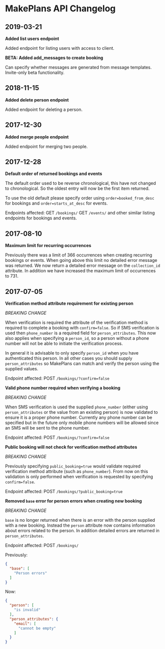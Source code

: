 # MakePlans API Changelog

## 2019-03-21

**Added list users endpoint**

Added endpoint for listing users with access to client.

**BETA: Added add_messages to create booking**

Can specify whether messages are generated from message templates. Invite-only beta functionality.

## 2018-11-15

**Added delete person endpoint**

Added endpoint for deleting a person.

## 2017-12-30

**Added merge people endpoint**

Added endpoint for merging two people.

## 2017-12-28

**Default order of returned bookings and events**

The default order used to be reverse chronological, this have not changed to chronological. So the oldest entry will now be the first item returned.

To use the old default please specify order using `order=booked_from_desc` for bookings and `order=starts_at_desc` for events.

Endpoints affected: 
GET `/bookings/`
GET `/events/` and other similar listing endpoints for bookings and events.


## 2017-08-10

**Maximum limit for recurring occurrences**

Previously there was a limit of 366 occurrences when creating recurring bookings or events. When going above this limit no detailed error message was returned. We now return a detailed error message on the `collection_id` attribute. In addition we have increased the maximum limit of occurrences to 731.

## 2017-07-05

**Verification method attribute requirement for existing person**

*BREAKING CHANGE*

When verification is required the attribute of the verification method is required to complete a booking with `confirm=false`. So if SMS verification is used then `phone_number` is a required field for `person_attributes`. This now also applies when specifying a `person_id`, so a person without a phone number will not be able to initiate the verification process.

In general it is advisable to only specify `person_id` when you have authenticated this person. In all other cases you should supply `person_attributes` so MakePlans can match and verify the person using the supplied values.

Endpoint affected: POST `/bookings/?confirm=false`

**Valid phone number required when verifying a booking**

*BREAKING CHANGE*

When SMS verification is used the supplied `phone_number` (either using `person_attributes` or the value from an existing person) is now validated to ensure it is a proper phone number. Currently any phone number can be specified but in the future only mobile phone numbers will be allowed since an SMS will be sent to the phone number.

Endpoint affected: POST `/bookings/?confirm=false`

**Public booking will not check for verification method attributes**

*BREAKING CHANGE*

Previously specifying `public_booking=true` would validate required verification method attribute (such as `phone_number`). From now on this validation is only performed when verification is requested by specifying `confirm=false`.

Endpoint affected: POST `/bookings/?public_booking=true`

**Removed `base` error for person errors when creating new booking**

*BREAKING CHANGE*

`base` is no longer returned when there is an error with the person supplied with a new booking. Instead the `person` attribute now contains information about errors related to the person. In addition detailed errors are returned in `person_attributes`.

Endpoint affected: POST `/bookings/`

Previously:
```json
{
  "base": [
    "Person errors"
  ]
}
```

Now:
```json
{
  "person": [
    "is invalid"
  ],
  "person_attributes": {
    "email": [
      "cannot be empty"
    ]
  }
}
```
